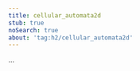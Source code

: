 ```yaml
---
title: cellular_automata2d
stub: true
noSearch: true
about: 'tag:h2/cellular_automata2d'
---
```

  ...
  